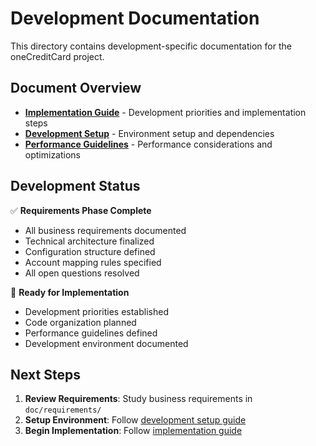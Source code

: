 # Development Documentation

This directory contains development-specific documentation for the oneCreditCard project.

## Document Overview

- **[Implementation Guide](01-implementation-guide.md)** - Development priorities and implementation steps
- **[Development Setup](02-development-setup.md)** - Environment setup and dependencies
- **[Performance Guidelines](03-performance-guidelines.md)** - Performance considerations and optimizations

## Development Status

✅ **Requirements Phase Complete**
- All business requirements documented
- Technical architecture finalized  
- Configuration structure defined
- Account mapping rules specified
- All open questions resolved

🚀 **Ready for Implementation**
- Development priorities established
- Code organization planned
- Performance guidelines defined
- Development environment documented

## Next Steps

1. **Review Requirements**: Study business requirements in `doc/requirements/`
2. **Setup Environment**: Follow [development setup guide](02-development-setup.md)
3. **Begin Implementation**: Follow [implementation guide](01-implementation-guide.md)